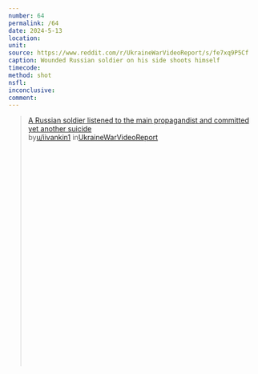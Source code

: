 ```yaml
---
number: 64
permalink: /64
date: 2024-5-13
location: 
unit:
source: https://www.reddit.com/r/UkraineWarVideoReport/s/fe7xq9P5Cf
caption: Wounded Russian soldier on his side shoots himself
timecode: 
method: shot
nsfl: 
inconclusive: 
comment: 
---
```

<blockquote class="reddit-embed-bq" style="height:500px" data-embed-height="552"><a href="https://www.reddit.com/r/UkraineWarVideoReport/comments/1cqvocc/a_russian_soldier_listened_to_the_main/">A Russian soldier listened to the main propagandist and committed yet another suicide</a><br> by<a href="https://www.reddit.com/user/iivankin1/">u/iivankin1</a> in<a href="https://www.reddit.com/r/UkraineWarVideoReport/">UkraineWarVideoReport</a></blockquote><script async="" src="https://embed.reddit.com/widgets.js" charset="UTF-8"></script>